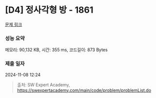 # [D4] 정사각형 방 - 1861 

[문제 링크](https://swexpertacademy.com/main/code/problem/problemDetail.do?contestProbId=AV5LtJYKDzsDFAXc) 

### 성능 요약

메모리: 90,132 KB, 시간: 355 ms, 코드길이: 873 Bytes

### 제출 일자

2024-11-08 12:24



> 출처: SW Expert Academy, https://swexpertacademy.com/main/code/problem/problemList.do